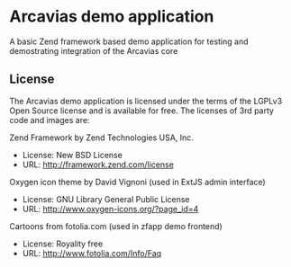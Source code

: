 # Arcavias demo application

A basic Zend framework based demo application for testing and demostrating integration of the Arcavias core

## License

The Arcavias demo application is licensed under the terms of the LGPLv3 Open Source license and is available for free.
The licenses of 3rd party code and images are:

Zend Framework by Zend Technologies USA, Inc.
* License: New BSD License
* URL: http://framework.zend.com/license

Oxygen icon theme by David Vignoni (used in ExtJS admin interface)
* License: GNU Library General Public License
* URL: http://www.oxygen-icons.org/?page_id=4

Cartoons from fotolia.com (used in zfapp demo frontend)
* License: Royality free
* URL: http://www.fotolia.com/Info/Faq
